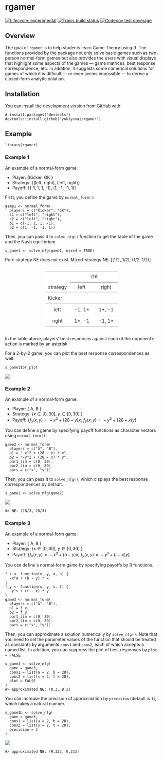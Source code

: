 
<!-- README.md is generated from README.Rmd. Please edit that file -->

rgamer
======

<!-- badges: start -->

[![Lifecycle:
experimental](https://img.shields.io/badge/lifecycle-experimental-orange.svg)](https://www.tidyverse.org/lifecycle/#experimental)
[![Travis build
status](https://travis-ci.org/yukiyanai/rgamer.svg?branch=master)](https://travis-ci.org/yukiyanai/rgamer)
[![Codecov test
coverage](https://codecov.io/gh/yukiyanai/rgamer/branch/master/graph/badge.svg)](https://codecov.io/gh/yukiyanai/rgamer?branch=master)
<!-- badges: end -->

Overview
--------

The goal of `rgamer` is to help students learn Game Theory using R. The
functions provided by the package not only solve basic games such as
two-person normal-form games but also provides the users with visual
displays that highlight some aspects of the games — game matrices, best
response correspondence, etc. In addition, it suggests some numerical
solutions for games of which it is difficult — or even seems impossible
— to derive a closed-form analytic solution.

Installation
------------

<!--
#You can install the released version of rgamer from [CRAN](https://CRAN.R-project.org) with:

```r
install.packages("rgamer")
#> Warning: package 'rgamer' is not available (for R version 4.0.2)
```
-->

You can install the development version from
[GitHub](https://github.com/) with:

    # install.packages("devtools")
    devtools::install_github("yukiyanai/rgamer")

Example
-------

    library(rgamer)

### Example 1

An example of a normal-form game:

-   Player: {Kicker, GK }
-   Strategy: {(left, right), (left, right)}
-   Payoff: {(-1, 1, 1, -1), (1, -1, -1, 1)}

First, you define the game by `normal_form()`:

    game1 <- normal_form(
      players = c("Kicker", "GK"),
      s1 = c("left", "right"), 
      s2 = c("left", "right"),
      p1 = c(-1, 1, 1, -1), 
      p2 = c(1, -1, -1, 1))

Then, you can pass it to `solve_nfg()` function to get the table of the
game and the Nash equilibrium.

    s_game1 <- solve_nfg(game1, mixed = TRUE)

Pure strategy NE does not exist. Mixed-strategy NE: \[(1/2, 1/2), (1/2,
1/2)\]
<style>html {
  font-family: -apple-system, BlinkMacSystemFont, 'Segoe UI', Roboto, Oxygen, Ubuntu, Cantarell, 'Helvetica Neue', 'Fira Sans', 'Droid Sans', Arial, sans-serif;
}

#qgmxwmpcbu .gt_table {
  display: table;
  border-collapse: collapse;
  margin-left: auto;
  margin-right: auto;
  color: #333333;
  font-size: 16px;
  background-color: #FFFFFF;
  width: auto;
  border-top-style: solid;
  border-top-width: 2px;
  border-top-color: #A8A8A8;
  border-right-style: none;
  border-right-width: 2px;
  border-right-color: #D3D3D3;
  border-bottom-style: solid;
  border-bottom-width: 2px;
  border-bottom-color: #A8A8A8;
  border-left-style: none;
  border-left-width: 2px;
  border-left-color: #D3D3D3;
}

#qgmxwmpcbu .gt_heading {
  background-color: #FFFFFF;
  text-align: center;
  border-bottom-color: #FFFFFF;
  border-left-style: none;
  border-left-width: 1px;
  border-left-color: #D3D3D3;
  border-right-style: none;
  border-right-width: 1px;
  border-right-color: #D3D3D3;
}

#qgmxwmpcbu .gt_title {
  color: #333333;
  font-size: 125%;
  font-weight: initial;
  padding-top: 4px;
  padding-bottom: 4px;
  border-bottom-color: #FFFFFF;
  border-bottom-width: 0;
}

#qgmxwmpcbu .gt_subtitle {
  color: #333333;
  font-size: 85%;
  font-weight: initial;
  padding-top: 0;
  padding-bottom: 4px;
  border-top-color: #FFFFFF;
  border-top-width: 0;
}

#qgmxwmpcbu .gt_bottom_border {
  border-bottom-style: solid;
  border-bottom-width: 2px;
  border-bottom-color: #D3D3D3;
}

#qgmxwmpcbu .gt_col_headings {
  border-top-style: solid;
  border-top-width: 2px;
  border-top-color: #D3D3D3;
  border-bottom-style: solid;
  border-bottom-width: 2px;
  border-bottom-color: #D3D3D3;
  border-left-style: none;
  border-left-width: 1px;
  border-left-color: #D3D3D3;
  border-right-style: none;
  border-right-width: 1px;
  border-right-color: #D3D3D3;
}

#qgmxwmpcbu .gt_col_heading {
  color: #333333;
  background-color: #FFFFFF;
  font-size: 100%;
  font-weight: normal;
  text-transform: inherit;
  border-left-style: none;
  border-left-width: 1px;
  border-left-color: #D3D3D3;
  border-right-style: none;
  border-right-width: 1px;
  border-right-color: #D3D3D3;
  vertical-align: bottom;
  padding-top: 5px;
  padding-bottom: 6px;
  padding-left: 5px;
  padding-right: 5px;
  overflow-x: hidden;
}

#qgmxwmpcbu .gt_column_spanner_outer {
  color: #333333;
  background-color: #FFFFFF;
  font-size: 100%;
  font-weight: normal;
  text-transform: inherit;
  padding-top: 0;
  padding-bottom: 0;
  padding-left: 4px;
  padding-right: 4px;
}

#qgmxwmpcbu .gt_column_spanner_outer:first-child {
  padding-left: 0;
}

#qgmxwmpcbu .gt_column_spanner_outer:last-child {
  padding-right: 0;
}

#qgmxwmpcbu .gt_column_spanner {
  border-bottom-style: solid;
  border-bottom-width: 2px;
  border-bottom-color: #D3D3D3;
  vertical-align: bottom;
  padding-top: 5px;
  padding-bottom: 6px;
  overflow-x: hidden;
  display: inline-block;
  width: 100%;
}

#qgmxwmpcbu .gt_group_heading {
  padding: 8px;
  color: #333333;
  background-color: #FFFFFF;
  font-size: 100%;
  font-weight: initial;
  text-transform: inherit;
  border-top-style: solid;
  border-top-width: 2px;
  border-top-color: #D3D3D3;
  border-bottom-style: solid;
  border-bottom-width: 2px;
  border-bottom-color: #D3D3D3;
  border-left-style: none;
  border-left-width: 1px;
  border-left-color: #D3D3D3;
  border-right-style: none;
  border-right-width: 1px;
  border-right-color: #D3D3D3;
  vertical-align: middle;
}

#qgmxwmpcbu .gt_empty_group_heading {
  padding: 0.5px;
  color: #333333;
  background-color: #FFFFFF;
  font-size: 100%;
  font-weight: initial;
  border-top-style: solid;
  border-top-width: 2px;
  border-top-color: #D3D3D3;
  border-bottom-style: solid;
  border-bottom-width: 2px;
  border-bottom-color: #D3D3D3;
  vertical-align: middle;
}

#qgmxwmpcbu .gt_from_md > :first-child {
  margin-top: 0;
}

#qgmxwmpcbu .gt_from_md > :last-child {
  margin-bottom: 0;
}

#qgmxwmpcbu .gt_row {
  padding-top: 8px;
  padding-bottom: 8px;
  padding-left: 5px;
  padding-right: 5px;
  margin: 10px;
  border-top-style: solid;
  border-top-width: 1px;
  border-top-color: #D3D3D3;
  border-left-style: none;
  border-left-width: 1px;
  border-left-color: #D3D3D3;
  border-right-style: none;
  border-right-width: 1px;
  border-right-color: #D3D3D3;
  vertical-align: middle;
  overflow-x: hidden;
}

#qgmxwmpcbu .gt_stub {
  color: #333333;
  background-color: #FFFFFF;
  font-size: 100%;
  font-weight: initial;
  text-transform: inherit;
  border-right-style: solid;
  border-right-width: 2px;
  border-right-color: #D3D3D3;
  padding-left: 12px;
}

#qgmxwmpcbu .gt_summary_row {
  color: #333333;
  background-color: #FFFFFF;
  text-transform: inherit;
  padding-top: 8px;
  padding-bottom: 8px;
  padding-left: 5px;
  padding-right: 5px;
}

#qgmxwmpcbu .gt_first_summary_row {
  padding-top: 8px;
  padding-bottom: 8px;
  padding-left: 5px;
  padding-right: 5px;
  border-top-style: solid;
  border-top-width: 2px;
  border-top-color: #D3D3D3;
}

#qgmxwmpcbu .gt_grand_summary_row {
  color: #333333;
  background-color: #FFFFFF;
  text-transform: inherit;
  padding-top: 8px;
  padding-bottom: 8px;
  padding-left: 5px;
  padding-right: 5px;
}

#qgmxwmpcbu .gt_first_grand_summary_row {
  padding-top: 8px;
  padding-bottom: 8px;
  padding-left: 5px;
  padding-right: 5px;
  border-top-style: double;
  border-top-width: 6px;
  border-top-color: #D3D3D3;
}

#qgmxwmpcbu .gt_striped {
  background-color: rgba(128, 128, 128, 0.05);
}

#qgmxwmpcbu .gt_table_body {
  border-top-style: solid;
  border-top-width: 2px;
  border-top-color: #D3D3D3;
  border-bottom-style: solid;
  border-bottom-width: 2px;
  border-bottom-color: #D3D3D3;
}

#qgmxwmpcbu .gt_footnotes {
  color: #333333;
  background-color: #FFFFFF;
  border-bottom-style: none;
  border-bottom-width: 2px;
  border-bottom-color: #D3D3D3;
  border-left-style: none;
  border-left-width: 2px;
  border-left-color: #D3D3D3;
  border-right-style: none;
  border-right-width: 2px;
  border-right-color: #D3D3D3;
}

#qgmxwmpcbu .gt_footnote {
  margin: 0px;
  font-size: 90%;
  padding: 4px;
}

#qgmxwmpcbu .gt_sourcenotes {
  color: #333333;
  background-color: #FFFFFF;
  border-bottom-style: none;
  border-bottom-width: 2px;
  border-bottom-color: #D3D3D3;
  border-left-style: none;
  border-left-width: 2px;
  border-left-color: #D3D3D3;
  border-right-style: none;
  border-right-width: 2px;
  border-right-color: #D3D3D3;
}

#qgmxwmpcbu .gt_sourcenote {
  font-size: 90%;
  padding: 4px;
}

#qgmxwmpcbu .gt_left {
  text-align: left;
}

#qgmxwmpcbu .gt_center {
  text-align: center;
}

#qgmxwmpcbu .gt_right {
  text-align: right;
  font-variant-numeric: tabular-nums;
}

#qgmxwmpcbu .gt_font_normal {
  font-weight: normal;
}

#qgmxwmpcbu .gt_font_bold {
  font-weight: bold;
}

#qgmxwmpcbu .gt_font_italic {
  font-style: italic;
}

#qgmxwmpcbu .gt_super {
  font-size: 65%;
}

#qgmxwmpcbu .gt_footnote_marks {
  font-style: italic;
  font-size: 65%;
}
</style>
<div id="qgmxwmpcbu" style="overflow-x:auto;overflow-y:auto;width:auto;height:auto;">
<table class="gt_table" style="table-layout: fixed;; width: 0px">
<colgroup>
<col style="width:80px;"/>
<col style="width:80px;"/>
<col style="width:80px;"/>
</colgroup>
<thead class="gt_col_headings">
<tr>
<th class="gt_col_heading gt_center gt_columns_bottom_border" rowspan="2" colspan="1">
strategy
</th>
<th class="gt_center gt_columns_top_border gt_column_spanner_outer" rowspan="1" colspan="2">
<span class="gt_column_spanner">GK</span>
</th>
</tr>
<tr>
<th class="gt_col_heading gt_columns_bottom_border gt_center" rowspan="1" colspan="1">
left
</th>
<th class="gt_col_heading gt_columns_bottom_border gt_center" rowspan="1" colspan="1">
right
</th>
</tr>
</thead>
<tbody class="gt_table_body">
<tr class="gt_group_heading_row">
<td colspan="3" class="gt_group_heading">
Kicker
</td>
</tr>
<tr>
<td class="gt_row gt_center">
left
</td>
<td class="gt_row gt_center">
-1, 1&ast;
</td>
<td class="gt_row gt_center">
1&ast;, -1
</td>
</tr>
<tr>
<td class="gt_row gt_center">
right
</td>
<td class="gt_row gt_center">
1&ast;, -1
</td>
<td class="gt_row gt_center">
-1, 1&ast;
</td>
</tr>
</tbody>
</table>
</div>

In the table above, players’ best responses against each of the
opponent’s action is marked by an asterisk.

For a 2-by-2 game, you can plot the best response correspondences as
well.

    s_game1$br_plot

![](man/figures/README-unnamed-chunk-7-1.png)<!-- -->

### Example 2

An example of a normal-form game:

-   Player: { A, B }
-   Strategy: {*x* ∈ \[0, 30\], *y* ∈ \[0, 30\] }
-   Payoff:
    {*f*<sub>*x*</sub>(*x*, *y*) =  − *x*<sup>2</sup> + (28 − *y*)*x*,
    *f*<sub>*y*</sub>(*x*, *y*) =  − *y*<sup>2</sup> + (28 − *x*)*y*}

You can define a game by specifying payoff functions as character
vectors using `normal_form()`:

    game2 <- normal_form(
      players = c("A", "B"),
      p1 = "-x^2 + (28 - y) * x",
      p2 = "-y^2 + (28 - x) * y",
      par1_lim = c(0, 30),
      par2_lim = c(0, 30),
      pars = c("x", "y"))

Then, you can pass it to `solve_nfg()`, which displays the best response
correspondences by default.

    s_game2 <- solve_nfg(game2)

![](man/figures/README-unnamed-chunk-9-1.png)<!-- -->

    #> NE: (28/3, 28/3)

### Example 3

An example of a normal-form game:

-   Player: { A, B }
-   Strategy: {*x* ∈ \[0, 30\], *y* ∈ \[0, 30\] }
-   Payoff:
    {*f*<sub>*x*</sub>(*x*, *y*) =  − *x*<sup>*a*</sup> + (*b* − *y*)*x*,
    *f*<sub>*y*</sub>(*x*, *y*) =  − *y*<sup>*s*</sup> + (*t* − *x*)*y*}

You can define a normal-form game by specifying payoffs by R functions.

    f_x <- function(x, y, a, b) {
      -x^a + (b - y) * x
    }
    f_y <- function(x, y, s, t) {
      -y^s + (t - x) * y
    }
    game3 <- normal_form(
      players = c("A", "B"),
      p1 = f_x,
      p2 = f_y,
      par1_lim = c(0, 30),
      par2_lim = c(0, 30),
      pars = c("x", "y"))

Then, you can approximate a solution numerically by `solve_nfg()`. Note
that you need to set the parameter values of the function that should be
treated as constants by arguments `cons1` and `cons2`, each of which
accepts a named list. In addition, you can suppress the plot of best
responses by `plot = FALSE`.

    s_game3 <- solve_nfg(
      game = game3,
      cons1 = list(a = 2, b = 28),
      cons2 = list(s = 2, t = 28),
      plot = FALSE
    )
    #> approximated NE: (9.3, 9.3)

You can increase the precision of approximation by `precision` (default
is `1`), which takes a natural number.

    s_game3b <- solve_nfg(
      game = game3,
      cons1 = list(a = 2, b = 28),
      cons2 = list(s = 2, t = 28),
      precision = 3
    )

![](man/figures/README-unnamed-chunk-12-1.png)<!-- -->

    #> approximated NE: (9.333, 9.333)
